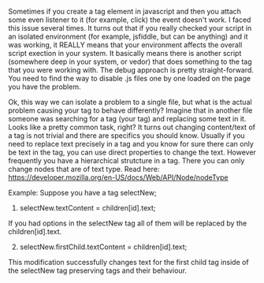 Sometimes if you create a tag element in javascript and then you attach some even listener to it (for example, click) the event doesn't work.
I faced this issue several times. It turns out that if you really checked your script in an isolated environment (for example, jsfiddle, but can be anything) and it was working, it REALLY means that
your environment affects the overall script exection in your system. It basically means there is another script (somewhere deep in your system, or vedor) that does something to the tag that you were working with.
The debug approach is pretty straight-forward. You need to find the way to disable .js files one by one loaded on the page you have the problem.

Ok, this way we can isolate a problem to a single file, but what is the actual problem causing your tag to behave differently?
Imagine that in another file someone was searching for a tag (your tag) and replacing some text in it. Looks like a pretty common task, right?
It turns out changing content/text of a tag is not trivial and there are specifics you should know.
Usually if you need to replace text precisely in a tag and you know for sure there can only be text in the tag, you can use direct properties to change the text.
However frequently you have a hierarchical strutcture in a tag. There you can only change nodes that are of text type. Read here:
https://developer.mozilla.org/en-US/docs/Web/API/Node/nodeType

Example:
Suppose you have a tag selectNew;

1) selectNew.textContent = children[id].text;

If you had options in the selectNew tag all of them will be replaced by the children[id].text.

2) selectNew.firstChild.textContent = children[id].text;

This modification successfully changes text for the first child tag inside of the selectNew tag preserving tags and their behaviour.
